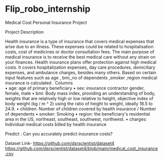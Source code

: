 # Flip_robo_internship

Medical Cost Personal Insurance Project


Project Description

Health insurance is a type of insurance that covers medical expenses that arise due to an illness. These expenses could be related to hospitalisation costs, cost of medicines or doctor consultation fees. The main purpose of medical insurance is to receive the best medical care without any strain on your finances. Health insurance plans offer protection against high medical costs. It covers hospitalization expenses, day care procedures, domiciliary expenses, and ambulance charges, besides many others. Based on certain input features such as age , bmi,,no of dependents ,smoker ,region  medical insurance is calculated .
Columns                                            
•	age: age of primary beneficiary
•	sex: insurance contractor gender, female, male
•	bmi: Body mass index, providing an understanding of body, weights that are relatively high or low relative to height, objective index of body weight (kg / m ^ 2) using the ratio of height to weight, ideally 18.5 to 24.9.
•	children: Number of children covered by health insurance / Number of dependents
•	smoker: Smoking
•	region: the beneficiary's residential area in the US, northeast, southeast, southwest, northwest.
•	charges: Individual medical costs billed by health insurance

Predict : Can you accurately predict insurance costs?

Dataset Link-
https://github.com/dsrscientist/dataset4
https://github.com/dsrscientist/dataset4/blob/main/medical_cost_insurance.csv
